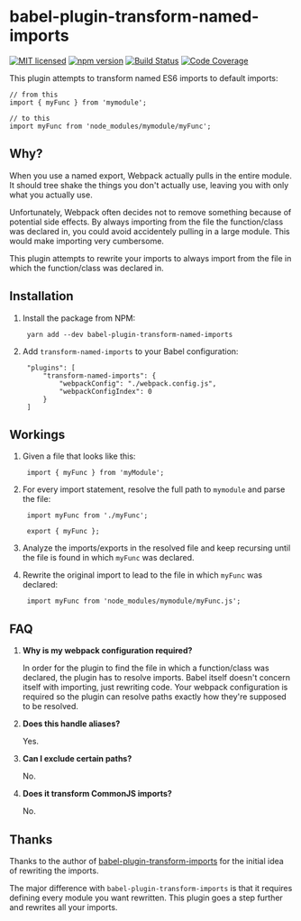 # babel-plugin-transform-named-imports

[![MIT licensed](https://img.shields.io/badge/license-MIT-blue.svg)](https://raw.githubusercontent.com/hyperium/hyper/master/LICENSE)
[![npm version](https://badge.fury.io/js/%40sector-labs%2Fbabel-plugin-transform-named-imports.svg)](https://badge.fury.io/js/%40sector-labs%2Fbabel-plugin-transform-named-imports)
[![Build Status](https://scrutinizer-ci.com/g/SectorLabs/babel-plugin-transform-named-imports/badges/build.png?b=master)](https://scrutinizer-ci.com/g/SectorLabs/babel-plugin-transform-named-imports/build-status/master)
[![Code Coverage](https://scrutinizer-ci.com/g/SectorLabs/babel-plugin-transform-named-imports/badges/coverage.png?b=master)](https://scrutinizer-ci.com/g/SectorLabs/babel-plugin-transform-named-imports/?branch=master)

This plugin attempts to transform named ES6 imports to default imports:

    // from this
    import { myFunc } from 'mymodule';

    // to this
    import myFunc from 'node_modules/mymodule/myFunc';

## Why?
When you use a named export, Webpack actually pulls in the entire module. It should tree shake the things you don't actually use, leaving you with only what you actually use.

Unfortunately, Webpack often decides not to remove something because of potential side effects. By always importing from the file the function/class was declared in, you could avoid accidentely pulling in a large module. This would make importing very cumbersome.

This plugin attempts to rewrite your imports to always import from the file in which the function/class was declared in.

## Installation
1. Install the package from NPM:

        yarn add --dev babel-plugin-transform-named-imports

2. Add `transform-named-imports` to your Babel configuration:

        "plugins": [
            "transform-named-imports": {
                "webpackConfig": "./webpack.config.js",
                "webpackConfigIndex": 0
            }
        ]

## Workings
1. Given a file that looks like this:

        import { myFunc } from 'myModule';

1. For every import statement, resolve the full path to `mymodule` and parse the file:

        import myFunc from './myFunc';

        export { myFunc };

2. Analyze the imports/exports in the resolved file and keep recursing until the file is found in which `myFunc` was declared.

3. Rewrite the original import to lead to the file in which `myFunc` was declared:

        import myFunc from 'node_modules/mymodule/myFunc.js';

## FAQ
1. **Why is my webpack configuration required?**

    In order for the plugin to find the file in which a function/class was declared, the plugin has to resolve imports. Babel itself doesn't concern itself with importing, just rewriting code. Your webpack configuration is required so the plugin can resolve paths exactly how they're supposed to be resolved.

2. **Does this handle aliases?**

    Yes.

3. **Can I exclude certain paths?**

    No.

4. **Does it transform CommonJS imports?**

    No.

## Thanks
Thanks to the author of [babel-plugin-transform-imports](https://www.npmjs.com/package/babel-plugin-transform-imports) for the initial idea of rewriting the imports.

The major difference with `babel-plugin-transform-imports` is that it requires defining every module you want rewritten. This plugin goes a step further and rewrites all your imports.
